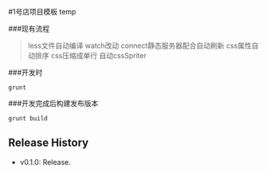 #1号店项目模板 temp


###现有流程
>less文件自动编译
>watch改动
>connect静态服务器配合自动刷新
>css属性自动排序
>css压缩成单行
>自动cssSpriter



###开发时
```shell
grunt
```


###开发完成后构建发布版本
```shell
grunt build
```

## Release History

+ v0.1.0: Release.